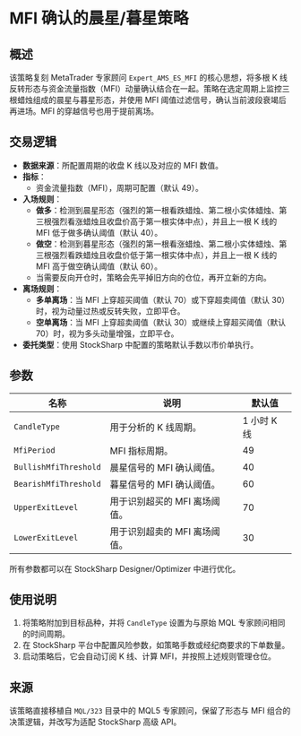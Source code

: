 # MFI 确认的晨星/暮星策略

## 概述
该策略复刻 MetaTrader 专家顾问 `Expert_AMS_ES_MFI` 的核心思想，将多根 K 线反转形态与资金流量指数（MFI）动量确认结合在一起。策略在选定周期上监控三根蜡烛组成的晨星与暮星形态，并使用 MFI 阈值过滤信号，确认当前波段衰竭后再进场。MFI 的穿越信号也用于提前离场。

## 交易逻辑
- **数据来源**：所配置周期的收盘 K 线以及对应的 MFI 数值。
- **指标**：
  - 资金流量指数（MFI），周期可配置（默认 49）。
- **入场规则**：
  - **做多**：检测到晨星形态（强烈的第一根看跌蜡烛、第二根小实体蜡烛、第三根强烈看涨蜡烛且收盘价高于第一根实体中点），并且上一根 K 线的 MFI 低于做多确认阈值（默认 40）。
  - **做空**：检测到暮星形态（强烈的第一根看涨蜡烛、第二根小实体蜡烛、第三根强烈看跌蜡烛且收盘价低于第一根实体中点），并且上一根 K 线的 MFI 高于做空确认阈值（默认 60）。
  - 当需要反向开仓时，策略会先平掉旧方向的仓位，再开立新的方向。
- **离场规则**：
  - **多单离场**：当 MFI 上穿超买阈值（默认 70）或下穿超卖阈值（默认 30）时，视为动量过热或反转失败，立即平仓。
  - **空单离场**：当 MFI 上穿超卖阈值（默认 30）或继续上穿超买阈值（默认 70）时，视为多头动量增强，立即平仓。
- **委托类型**：使用 StockSharp 中配置的策略默认手数以市价单执行。

## 参数
| 名称 | 说明 | 默认值 |
| ---- | ---- | ------ |
| `CandleType` | 用于分析的 K 线周期。 | 1 小时 K 线 |
| `MfiPeriod` | MFI 指标周期。 | 49 |
| `BullishMfiThreshold` | 晨星信号的 MFI 确认阈值。 | 40 |
| `BearishMfiThreshold` | 暮星信号的 MFI 确认阈值。 | 60 |
| `UpperExitLevel` | 用于识别超买的 MFI 离场阈值。 | 70 |
| `LowerExitLevel` | 用于识别超卖的 MFI 离场阈值。 | 30 |

所有参数都可以在 StockSharp Designer/Optimizer 中进行优化。

## 使用说明
1. 将策略附加到目标品种，并将 `CandleType` 设置为与原始 MQL 专家顾问相同的时间周期。
2. 在 StockSharp 平台中配置风险参数，如策略手数或经纪商要求的下单数量。
3. 启动策略后，它会自动订阅 K 线、计算 MFI，并按照上述规则管理仓位。

## 来源
该策略直接移植自 `MQL/323` 目录中的 MQL5 专家顾问，保留了形态与 MFI 组合的决策逻辑，并改写为适配 StockSharp 高级 API。
